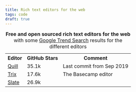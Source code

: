 ```yaml
---
title: Rich text editors for the web
tags: code
draft: true
---
```

<table>
<caption><strong>Free and open sourced rich text editors for the web</strong> with some <a href="https://trends.google.com/trends/explore?cat=5&date=today%205-y&q=quill%20editor,trix%20editor,slate%20editor&hl=de">Google Trend Search</a> results for the different editors</caption>
<tr><th>Editor</th><th>GitHub Stars</th><th>Comment</th></tr>
<tr><td><a href="https://quilljs.com">Quill</a></td><td>35.1k</td><td>Last commit from Sep 2019</td></tr>
<tr><td><a href="https://trix-editor.org">Trix</a></td><td>17.6k</td><td>The Basecamp editor</td></tr>
<tr><td><a href="https://www.slatejs.org/">Slate</a></td><td>26.9k</td><td></td></tr>
</table>

